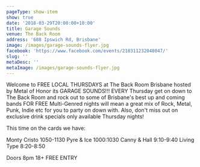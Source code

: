 ```yaml
---
pageType: show-item
show: true
date: '2018-03-29T20:00:00+10:00'
title: Garage Sounds
venue: The Back Room
address: '688 Ipswich Rd, Brisbane'
image: /images/garage-sounds-flyer.jpg
facebook: 'https://www.facebook.com/events/218311232048047/'
slug: ''
metaDesc: ''
metaImage: /images/garage-sounds-flyer.jpg
---
```

Welcome to FREE LOCAL THURSDAYS at The Back Room Brisbane hosted by Metal of Honor its GARAGE SOUNDS!!! EVERY Thursday get on down to The Back Room and rock out to some of Brisbane's best up and coming bands FOR FREE Multi-Genred nights will mean a great mix of Rock, Metal, Punk, Indie etc for you to party on down with. Also, don't miss out on exclusive drink specials only available Thursday nights!

This time on the cards we have:

Monty Cristo 1050-1130 Pyre & Ice 1000:1030 Canny & Hall 9:10-9:40 Living Type 8:20-8:50

Doors 8pm 18+ FREE ENTRY
